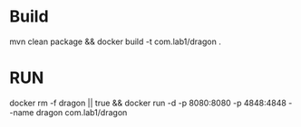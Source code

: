 # Build
mvn clean package && docker build -t com.lab1/dragon .

# RUN

docker rm -f dragon || true && docker run -d -p 8080:8080 -p 4848:4848 --name dragon com.lab1/dragon 